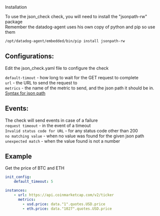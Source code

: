 Installation

To use the json_check check, you will need to install the "jsonpath-rw" package  
Remember the datadog-agent uses his own copy of python and pip so use them

```bash  
/opt/datadog-agent/embedded/bin/pip install jsonpath-rw
```

## Configurations:
Edit the json_check.yaml file to configure the check

```default-timout``` - how long to wait for the GET request to complete  
```url``` - the URL to send the request to  
```metrics``` - the name of the metric to send, and the json path it should be in. [Syntax for json path](https://github.com/kennknowles/python-jsonpath-rw#jsonpath-syntax)

## Events:
The check will send events in case of a failure  
```request timeout``` - in the event of a timeout  
```Invalid status code for URL``` - for any status code other than 200  
```no matching value``` - when no value was found for the given json path  
```unexpected match``` - when the value found is not a number

## Example
Get the price of BTC and ETH
```yaml
init_config:
    default_timeout: 5

instances:
    - url: https://api.coinmarketcap.com/v2/ticker
      metrics: 
        - usd.price: data."1".quotes.USD.price
        - eth.price: data."1027".quotes.USD.price
```

